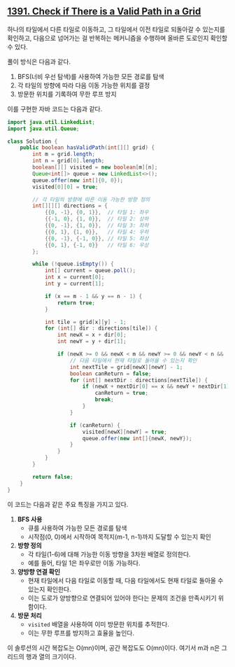 ## [1391. Check if There is a Valid Path in a Grid](https://leetcode.com/problems/check-if-there-is-a-valid-path-in-a-grid/description/)

하나의 타일에서 다른 타일로 이동하고, 그 타일에서 이전 타일로 되돌아갈 수 있는지를 확인하고, 다음으로 넘어가는 걸 반복하는 메커니즘을 수행하며 올바른 도로인지 확인할 수 있다. 

풀이 방식은 다음과 같다. 

1. BFS(너비 우선 탐색)를 사용하여 가능한 모든 경로를 탐색
2. 각 타일의 방향에 따라 다음 이동 가능한 위치를 결정
3. 방문한 위치를 기록하여 무한 루프 방지

이를 구현한 자바 코드는 다음과 같다. 

```java
import java.util.LinkedList;
import java.util.Queue;

class Solution {
    public boolean hasValidPath(int[][] grid) {
        int m = grid.length;
        int n = grid[0].length;
        boolean[][] visited = new boolean[m][n];
        Queue<int[]> queue = new LinkedList<>();
        queue.offer(new int[]{0, 0});
        visited[0][0] = true;

        // 각 타일의 방향에 따른 이동 가능한 방향 정의
        int[][][] directions = {
            {{0, -1}, {0, 1}},  // 타일 1: 좌우
            {{-1, 0}, {1, 0}},  // 타일 2: 상하
            {{0, -1}, {1, 0}},  // 타일 3: 좌하
            {{0, 1}, {1, 0}},   // 타일 4: 우하
            {{0, -1}, {-1, 0}}, // 타일 5: 좌상
            {{0, 1}, {-1, 0}}   // 타일 6: 우상
        };

        while (!queue.isEmpty()) {
            int[] current = queue.poll();
            int x = current[0];
            int y = current[1];

            if (x == m - 1 && y == n - 1) {
                return true;
            }

            int tile = grid[x][y] - 1;
            for (int[] dir : directions[tile]) {
                int newX = x + dir[0];
                int newY = y + dir[1];

                if (newX >= 0 && newX < m && newY >= 0 && newY < n && !visited[newX][newY]) {
                    // 다음 타일에서 현재 타일로 돌아올 수 있는지 확인
                    int nextTile = grid[newX][newY] - 1;
                    boolean canReturn = false;
                    for (int[] nextDir : directions[nextTile]) {
                        if (newX + nextDir[0] == x && newY + nextDir[1] == y) {
                            canReturn = true;
                            break;
                        }
                    }

                    if (canReturn) {
                        visited[newX][newY] = true;
                        queue.offer(new int[]{newX, newY});
                    }
                }
            }
        }

        return false;
    }
}
```

이 코드는 다음과 같은 주요 특징을 가지고 있다. 

1. **BFS 사용**
   - 큐를 사용하여 가능한 모든 경로를 탐색
   - 시작점(0, 0)에서 시작하여 목적지(m-1, n-1)까지 도달할 수 있는지 확인
2. **방향 정의**
    - 각 타일(1-6)에 대해 가능한 이동 방향을 3차원 배열로 정의한다.
    - 예를 들어, 타일 1은 좌우로만 이동 가능하다.
3. **양방향 연결 확인**
    - 현재 타일에서 다음 타일로 이동할 때, 다음 타일에서도 현재 타일로 돌아올 수 있는지 확인한다.
    - 이는 도로가 양방향으로 연결되어 있어야 한다는 문제의 조건을 만족시키기 위함이다.
4. **방문 처리**
    - `visited` 배열을 사용하여 이미 방문한 위치를 추적한다.
    - 이는 무한 루프를 방지하고 효율을 높인다.

이 솔루션의 시간 복잡도는 O(mn)이며, 공간 복잡도도 O(mn)이다. 여기서 m과 n은 그리드의 행과 열의 크기이다.